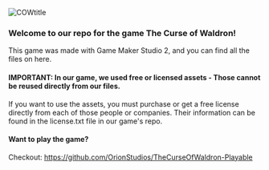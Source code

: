 ![COWtitle](https://user-images.githubusercontent.com/25125692/124682192-36c1d500-de98-11eb-938f-f6c52393a892.PNG)

### Welcome to our repo for the game The Curse of Waldron!
This game was made with Game Maker Studio 2, and you can find all the files on here. 

#### IMPORTANT: In our game, we used free or licensed assets - Those cannot be reused directly from our files. 
If you want to use the assets, you must purchase or get a free license directly from each of those people or companies. 
Their information can be found in the license.txt file in our game's repo.


#### Want to play the game? 
Checkout: https://github.com/OrionStudios/TheCurseOfWaldron-Playable
